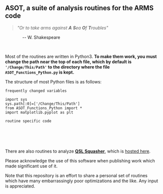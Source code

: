 ## ASOT, a suite of analysis routines for the ARMS code

> *"Or to take arms against **A** **S**ea **O**f **T**roubles"* 

    -- W. Shakespeare

  

Most of the routines are written in Python3. **To make them work, you must change the path near the top of each file, which by default is `'/Change/This/Path'` to the directory where the file `ASOT_Functions_Python.py` is kept.**

The structure of most Python files is as follows:<br>

    frequently changed variables
    
    import sys
    sys.path[:0]=['/Change/This/Path']
    from ASOT_Functions_Python import *
    import matplotlib.pyplot as plt

    routine specific code

<br><br><br><br>
There are also routines to analyze [**QSL Squasher**](https://arxiv.org/abs/1609.00724), which is [hosted here](https://bitbucket.org/tassev/qsl_squasher).<br>

Please acknowledge the use of this software when publishing work which made significant use of it.<br>


Note that this repository is an effort to share a personal set of routines which have many embarrassingly poor optimizations and the like. Any input is appreciated.

